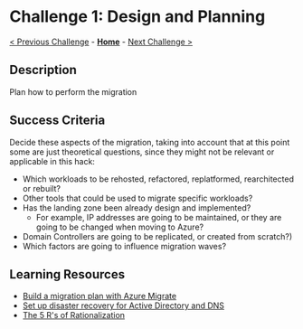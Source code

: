 # Challenge 1: Design and Planning

[< Previous Challenge](./00-lab_setup.md) - **[Home](../README.md)** - [Next Challenge >](./02-discovery.md)

## Description

Plan how to perform the migration

## Success Criteria

Decide these aspects of the migration, taking into account that at this point some are just theoretical questions, since they might not be relevant or applicable in this hack:

- Which workloads to be rehosted, refactored, replatformed, rearchitected or rebuilt?
- Other tools that could be used to migrate specific workloads?
- Has the landing zone been already design and implemented?
    - For example, IP addresses are going to be maintained, or they are going to be changed when moving to Azure?
- Domain Controllers are going to be replicated, or created from scratch?)
- Which factors are going to influence migration waves?

## Learning Resources

- [Build a migration plan with Azure Migrate](https://docs.microsoft.com/azure/migrate/concepts-migration-planning)
- [Set up disaster recovery for Active Directory and DNS](https://docs.microsoft.com/azure/site-recovery/site-recovery-active-directory)
- [The 5 R's of Rationalization](https://docs.microsoft.com/azure/cloud-adoption-framework/digital-estate/5-rs-of-rationalization)
